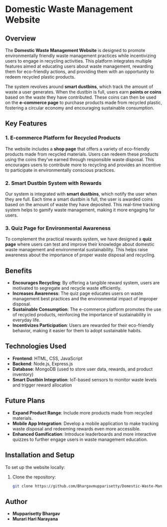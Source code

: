 # Domestic Waste Management Website

## Overview

The **Domestic Waste Management Website** is designed to promote environmentally friendly waste management practices while incentivizing users to engage in recycling activities. This platform integrates multiple features aimed at educating users about waste management, rewarding them for eco-friendly actions, and providing them with an opportunity to redeem recycled plastic products.

The system revolves around **smart dustbins**, which track the amount of waste a user generates. When the dustbin is full, users earn **points or coins** based on the waste they have contributed. These coins can then be used on the **e-commerce page** to purchase products made from recycled plastic, fostering a circular economy and encouraging sustainable consumption.

## Key Features

### 1. E-commerce Platform for Recycled Products
The website includes a **shop page** that offers a variety of eco-friendly products made from recycled materials. Users can redeem these products using the coins they’ve earned through responsible waste disposal. This encourages users to contribute more to recycling and provides an incentive to participate in environmentally conscious practices.

### 2. Smart Dustbin System with Rewards
Our system is integrated with **smart dustbins**, which notify the user when they are full. Each time a smart dustbin is full, the user is awarded coins based on the amount of waste they have deposited. This real-time tracking system helps to gamify waste management, making it more engaging for users.

### 3. Quiz Page for Environmental Awareness
To complement the practical rewards system, we have designed a **quiz page** where users can test and improve their knowledge about domestic waste management and environmental sustainability. This helps raise awareness about the importance of proper waste disposal and recycling.

## Benefits

- **Encourages Recycling**: By offering a tangible reward system, users are motivated to segregate and recycle waste efficiently.
- **Increases Awareness**: The quiz page educates users on waste management best practices and the environmental impact of improper disposal.
- **Sustainable Consumption**: The e-commerce platform promotes the use of recycled products, reinforcing the importance of sustainability in everyday life.
- **Incentivizes Participation**: Users are rewarded for their eco-friendly behavior, making it easier for them to adopt sustainable habits.

## Technologies Used

- **Frontend**: HTML, CSS, JavaScript
- **Backend**: Node.js, Express.js
- **Database**: MongoDB (used to store user data, rewards, and product inventory)
- **Smart Dustbin Integration**: IoT-based sensors to monitor waste levels and trigger reward allocation

## Future Plans

- **Expand Product Range**: Include more products made from recycled materials.
- **Mobile App Integration**: Develop a mobile application to make tracking waste disposal and redeeming rewards even more accessible.
- **Enhanced Gamification**: Introduce leaderboards and more interactive quizzes to further engage users in waste management education.

## Installation and Setup

To set up the website locally:

1. Clone the repository:
   ```bash
   git clone https://github.com/Bhargavmupparisetty/Domestic-Waste-Management.git


## Author
- **Mupparisetty Bhargav**
- **Murari Hari Narayana**
